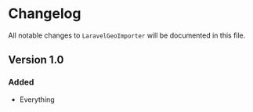 # Changelog

All notable changes to `LaravelGeoImporter` will be documented in this file.

## Version 1.0

### Added
- Everything
